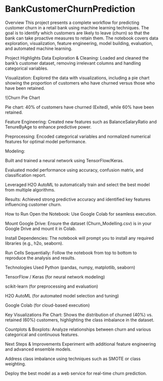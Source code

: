 # BankCustomerChurnPrediction
Overview
This project presents a complete workflow for predicting customer churn in a retail bank using machine learning techniques. The goal is to identify which customers are likely to leave (churn) so that the bank can take proactive measures to retain them. The notebook covers data exploration, visualization, feature engineering, model building, evaluation, and automated machine learning.

Project Highlights
Data Exploration & Cleaning:
Loaded and cleaned the bank’s customer dataset, removing irrelevant columns and handling categorical variables.

Visualization:
Explored the data with visualizations, including a pie chart showing the proportion of customers who have churned versus those who have been retained.

![Churn Pie Chart

Pie chart: 40% of customers have churned (Exited), while 60% have been retained.

Feature Engineering:
Created new features such as BalanceSalaryRatio and TenureByAge to enhance predictive power.

Preprocessing:
Encoded categorical variables and normalized numerical features for optimal model performance.

Modeling:

Built and trained a neural network using TensorFlow/Keras.

Evaluated model performance using accuracy, confusion matrix, and classification report.

Leveraged H2O AutoML to automatically train and select the best model from multiple algorithms.

Results:
Achieved strong predictive accuracy and identified key features influencing customer churn.

How to Run
Open the Notebook:
Use Google Colab for seamless execution.

Mount Google Drive:
Ensure the dataset (Churn_Modelling.csv) is in your Google Drive and mount it in Colab.

Install Dependencies:
The notebook will prompt you to install any required libraries (e.g., h2o, seaborn).

Run Cells Sequentially:
Follow the notebook from top to bottom to reproduce the analysis and results.

Technologies Used
Python (pandas, numpy, matplotlib, seaborn)

TensorFlow / Keras (for neural network modeling)

scikit-learn (for preprocessing and evaluation)

H2O AutoML (for automated model selection and tuning)

Google Colab (for cloud-based execution)

Key Visualizations
Pie Chart:
Shows the distribution of churned (40%) vs. retained (60%) customers, highlighting the class imbalance in the dataset.

Countplots & Boxplots:
Analyze relationships between churn and various categorical and continuous features.

Next Steps & Improvements
Experiment with additional feature engineering and advanced ensemble models.

Address class imbalance using techniques such as SMOTE or class weighting.

Deploy the best model as a web service for real-time churn prediction.

